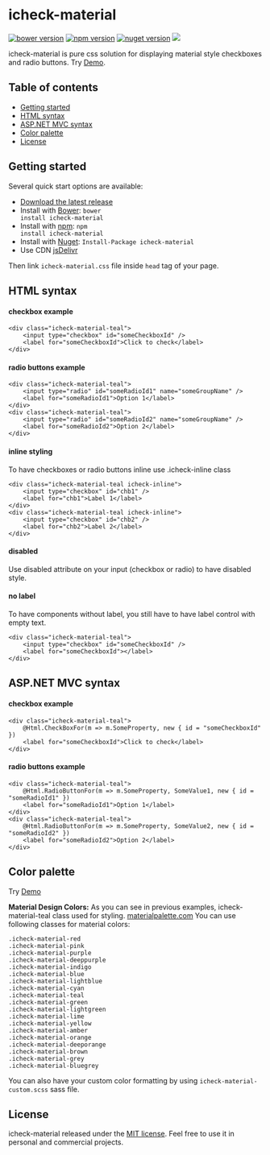 # icheck-material

<a href="#" target="_blank"><img src="https://img.shields.io/badge/bower-v1.0.0-blue.svg" alt="bower version"></a>
<a href="https://www.npmjs.com/package/icheck-material" target="_blank"><img src="https://img.shields.io/badge/npm-v1.0.0-blue.svg" alt="npm version"></a>
<a href="https://www.nuget.org/packages/icheck-material" target="_blank"><img src="https://img.shields.io/badge/nuget-v1.0.0-blue.svg" alt="nuget version"></a>
[![](https://data.jsdelivr.com/v1/package/npm/icheck-material/badge)](https://www.jsdelivr.com/package/npm/icheck-material)

icheck-material is pure css solution for displaying material style checkboxes and radio buttons. Try [Demo](https://bantikyan.github.io/icheck-material/).

## Table of contents

* <a href="#user-content-getting-started">Getting started</a>
* <a href="#user-content-html-syntax">HTML syntax</a>
* <a href="#user-content-aspnet-mvc-syntax">ASP.NET MVC syntax</a>
* <a href="#user-content-color-schemes">Color palette</a>
* <a href="#user-content-license">License</a>

## Getting started

Several quick start options are available:

* [Download the latest release](https://github.com//bantikyan/icheck-material/archive/1.0.0.zip)
* Install with [Bower](https://bower.io): <code>bower install icheck-material</code>
* Install with [npm](https://www.npmjs.com/package/icheck-material): <code>npm install icheck-material</code>
* Install with [Nuget](https://www.nuget.org/packages/icheck-material/): <code>Install-Package icheck-material</code>
* Use CDN [jsDelivr](https://www.jsdelivr.com/package/npm/icheck-material)

Then link <code>icheck-material.css</code> file inside <code>head</code> tag of your page.

## HTML syntax

#### checkbox example

```
<div class="icheck-material-teal">
    <input type="checkbox" id="someCheckboxId" />
    <label for="someCheckboxId">Click to check</label>
</div>
```

#### radio buttons example

```
<div class="icheck-material-teal">
    <input type="radio" id="someRadioId1" name="someGroupName" />
    <label for="someRadioId1">Option 1</label>
</div>
<div class="icheck-material-teal">
    <input type="radio" id="someRadioId2" name="someGroupName" />
    <label for="someRadioId2">Option 2</label>
</div>
```

#### inline styling

To have checkboxes or radio buttons inline use .icheck-inline class

```
<div class="icheck-material-teal icheck-inline">
    <input type="checkbox" id="chb1" />
    <label for="chb1">Label 1</label>
</div>
<div class="icheck-material-teal icheck-inline">
    <input type="checkbox" id="chb2" />
    <label for="chb2">Label 2</label>
</div>
```

#### disabled

Use disabled attribute on your input (checkbox or radio) to have disabled style.

#### no label

To have components without label, you still have to have label control with empty text.

```
<div class="icheck-material-teal">
    <input type="checkbox" id="someCheckboxId" />
    <label for="someCheckboxId"></label>
</div>
```

## ASP.NET MVC syntax

#### checkbox example

```
<div class="icheck-material-teal">
    @Html.CheckBoxFor(m => m.SomeProperty, new { id = "someCheckboxId" })
    <label for="someCheckboxId">Click to check</label>
</div>
```

#### radio buttons example

```
<div class="icheck-material-teal">
    @Html.RadioButtonFor(m => m.SomeProperty, SomeValue1, new { id = "someRadioId1" }) 
    <label for="someRadioId1">Option 1</label>
</div>
<div class="icheck-material-teal">
    @Html.RadioButtonFor(m => m.SomeProperty, SomeValue2, new { id = "someRadioId2" })
    <label for="someRadioId2">Option 2</label>
</div>
```

## Color palette

Try [Demo](https://bantikyan.github.io/icheck-material/)

<b>Material Design Colors:</b> As you can see in previous examples, icheck-material-teal class used for styling. [materialpalette.com](https://www.materialpalette.com/colors)
You can use following classes for material colors:

<code>.icheck-material-red</code><br/>
<code>.icheck-material-pink</code><br/>
<code>.icheck-material-purple</code><br/>
<code>.icheck-material-deeppurple</code><br/>
<code>.icheck-material-indigo</code><br/>
<code>.icheck-material-blue</code><br/>
<code>.icheck-material-lightblue</code><br/>
<code>.icheck-material-cyan</code><br/>
<code>.icheck-material-teal</code><br/>
<code>.icheck-material-green</code><br/>
<code>.icheck-material-lightgreen</code><br/>
<code>.icheck-material-lime</code><br/>
<code>.icheck-material-yellow</code><br/>
<code>.icheck-material-amber</code><br/>
<code>.icheck-material-orange</code><br/>
<code>.icheck-material-deeporange</code><br/>
<code>.icheck-material-brown</code><br/>
<code>.icheck-material-grey</code><br/>
<code>.icheck-material-bluegrey</code><br/>

You can also have your custom color formatting by using <code>icheck-material-custom.scss</code> sass file.


## License

icheck-material released under the [MIT license](https://github.com/bantikyan/icheck-material/blob/master/LICENSE). Feel free to use it in personal and commercial projects.
